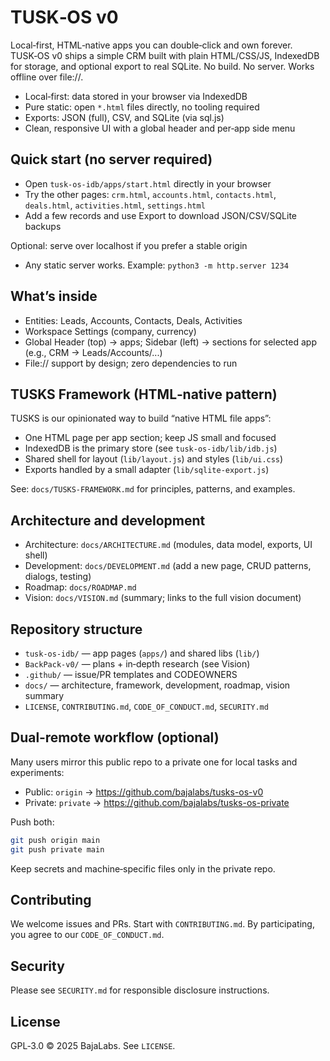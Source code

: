 # TUSK‑OS v0

Local‑first, HTML‑native apps you can double‑click and own forever. TUSK‑OS v0 ships a simple CRM built with plain HTML/CSS/JS, IndexedDB for storage, and optional export to real SQLite. No build. No server. Works offline over file://.

- Local‑first: data stored in your browser via IndexedDB
- Pure static: open `*.html` files directly, no tooling required
- Exports: JSON (full), CSV, and SQLite (via sql.js)
- Clean, responsive UI with a global header and per‑app side menu

## Quick start (no server required)

- Open `tusk-os-idb/apps/start.html` directly in your browser
- Try the other pages: `crm.html`, `accounts.html`, `contacts.html`, `deals.html`, `activities.html`, `settings.html`
- Add a few records and use Export to download JSON/CSV/SQLite backups

Optional: serve over localhost if you prefer a stable origin
- Any static server works. Example: `python3 -m http.server 1234`

## What’s inside

- Entities: Leads, Accounts, Contacts, Deals, Activities
- Workspace Settings (company, currency)
- Global Header (top) → apps; Sidebar (left) → sections for selected app (e.g., CRM → Leads/Accounts/...)
- File:// support by design; zero dependencies to run

## TUSKS Framework (HTML‑native pattern)

TUSKS is our opinionated way to build “native HTML file apps”:
- One HTML page per app section; keep JS small and focused
- IndexedDB is the primary store (see `tusk-os-idb/lib/idb.js`)
- Shared shell for layout (`lib/layout.js`) and styles (`lib/ui.css`)
- Exports handled by a small adapter (`lib/sqlite-export.js`)

See: `docs/TUSKS-FRAMEWORK.md` for principles, patterns, and examples.

## Architecture and development

- Architecture: `docs/ARCHITECTURE.md` (modules, data model, exports, UI shell)
- Development: `docs/DEVELOPMENT.md` (add a new page, CRUD patterns, dialogs, testing)
- Roadmap: `docs/ROADMAP.md`
- Vision: `docs/VISION.md` (summary; links to the full vision document)

## Repository structure

- `tusk-os-idb/` — app pages (`apps/`) and shared libs (`lib/`)
- `BackPack-v0/` — plans + in‑depth research (see Vision)
- `.github/` — issue/PR templates and CODEOWNERS
- `docs/` — architecture, framework, development, roadmap, vision summary
- `LICENSE`, `CONTRIBUTING.md`, `CODE_OF_CONDUCT.md`, `SECURITY.md`

## Dual‑remote workflow (optional)

Many users mirror this public repo to a private one for local tasks and experiments:

- Public: `origin` → https://github.com/bajalabs/tusks-os-v0
- Private: `private` → https://github.com/bajalabs/tusks-os-private

Push both:

```sh
git push origin main
git push private main
```

Keep secrets and machine‑specific files only in the private repo.

## Contributing

We welcome issues and PRs. Start with `CONTRIBUTING.md`. By participating, you agree to our `CODE_OF_CONDUCT.md`.

## Security

Please see `SECURITY.md` for responsible disclosure instructions.

## License

GPL‑3.0 © 2025 BajaLabs. See `LICENSE`.
